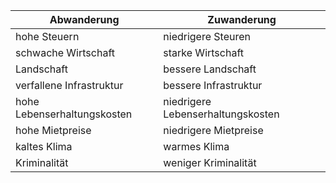 | Abwanderung                 | Zuwanderung                       |
| --------------------------- | --------------------------------- |
| hohe Steuern                | niedrigere Steuren                |
| schwache Wirtschaft         | starke Wirtschaft                 |
| Landschaft                  | bessere Landschaft                |
| verfallene Infrastruktur    | bessere Infrastruktur             |
| hohe Lebenserhaltungskosten | niedrigere Lebenserhaltungskosten |
| hohe Mietpreise             | niedrigere Mietpreise             |
| kaltes Klima                | warmes Klima                      |
| Kriminalität                | weniger Kriminalität              |
